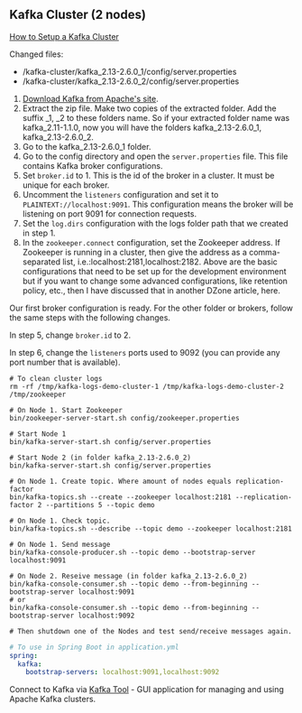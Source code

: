 ## Kafka Cluster (2 nodes)

[How to Setup a Kafka Cluster](https://dzone.com/articles/how-to-setup-kafka-cluster)

Changed files:
* /kafka-cluster/kafka_2.13-2.6.0_1/config/server.properties
* /kafka-cluster/kafka_2.13-2.6.0_2/config/server.properties

1. [Download Kafka from Apache's site](https://kafka.apache.org/downloads). 
1. Extract the zip file. Make two copies of the extracted folder. Add the suffix _1, _2 to these folders name. So if your extracted folder name was kafka_2.11-1.1.0, now you will have the folders kafka_2.13-2.6.0_1, kafka_2.13-2.6.0_2. 
1. Go to the kafka_2.13-2.6.0_1 folder.
1. Go to the config directory and open the `server.properties` file. This file contains Kafka broker configurations.
1. Set `broker.id` to 1. This is the id of the broker in a cluster. It must be unique for each broker.
1. Uncomment the `listeners` configuration and set it to `PLAINTEXT://localhost:9091`. This configuration means the broker will be listening on port 9091 for connection requests.
1. Set the `log.dirs` configuration with the logs folder path that we created in step 1.
1. In the `zookeeper.connect` configuration, set the Zookeeper address. If Zookeeper is running in a cluster, then give the address as a comma-separated list, i.e.:localhost:2181,localhost:2182. 
Above are the basic configurations that need to be set up for the development environment but if you want to change some advanced configurations, like retention policy, etc., then I have discussed that in another DZone article, here.

Our first broker configuration is ready. For the other folder or brokers, follow the same steps with the following changes.

In step 5, change `broker.id` to 2.

In step 6, change the `listeners` ports used to 9092 (you can provide any port number that is available).

```ssh
# To clean cluster logs
rm -rf /tmp/kafka-logs-demo-cluster-1 /tmp/kafka-logs-demo-cluster-2 /tmp/zookeeper

# On Node 1. Start Zookeeper
bin/zookeeper-server-start.sh config/zookeeper.properties

# Start Node 1
bin/kafka-server-start.sh config/server.properties

# Start Node 2 (in folder kafka_2.13-2.6.0_2)
bin/kafka-server-start.sh config/server.properties

# On Node 1. Create topic. Where amount of nodes equals replication-factor
bin/kafka-topics.sh --create --zookeeper localhost:2181 --replication-factor 2 --partitions 5 --topic demo

# On Node 1. Check topic.
bin/kafka-topics.sh --describe --topic demo --zookeeper localhost:2181

# On Node 1. Send message
bin/kafka-console-producer.sh --topic demo --bootstrap-server localhost:9091

# On Node 2. Reseive message (in folder kafka_2.13-2.6.0_2)
bin/kafka-console-consumer.sh --topic demo --from-beginning --bootstrap-server localhost:9091
# or
bin/kafka-console-consumer.sh --topic demo --from-beginning --bootstrap-server localhost:9092

# Then shutdown one of the Nodes and test send/receive messages again.
```

```yml
# To use in Spring Boot in application.yml
spring:
  kafka:
    bootstrap-servers: localhost:9091,localhost:9092
```

Connect to Kafka via [Kafka Tool](https://www.kafkatool.com/) - GUI application for managing and using Apache Kafka clusters.
